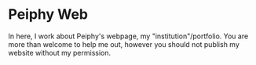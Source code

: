 # Peiphy Web
In here, I work about Peiphy's webpage, my "institution"/portfolio.
You are more than welcome to help me out, however you should not publish my website without my permission.

